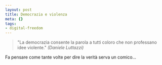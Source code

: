 ```yaml
--- 
layout: post
title: Democrazia e violenza
meta: {}
tags: 
- digital-freedom
---
```

> "La democrazia consente la parola a tutti coloro che non professano idee violente." 
> *(Daniele Luttazzi)*

Fa pensare come tante volte per dire la verità serva un comico... 

